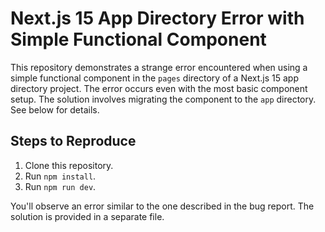 # Next.js 15 App Directory Error with Simple Functional Component

This repository demonstrates a strange error encountered when using a simple functional component in the `pages` directory of a Next.js 15 app directory project.  The error occurs even with the most basic component setup. The solution involves migrating the component to the `app` directory.  See below for details.

## Steps to Reproduce

1. Clone this repository.
2. Run `npm install`.
3. Run `npm run dev`.

You'll observe an error similar to the one described in the bug report.  The solution is provided in a separate file.